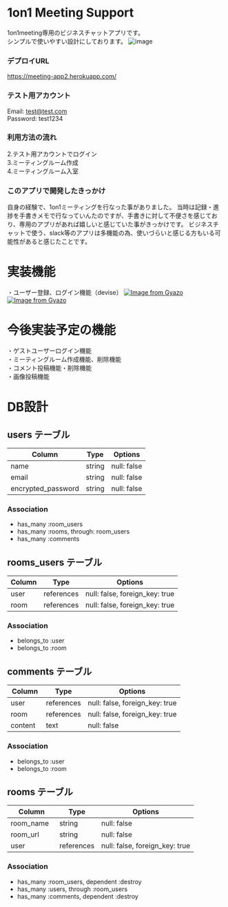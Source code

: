 # 1on1 Meeting Support
1on1meeting専用のビジネスチャットアプリです。  
シンプルで使いやすい設計にしております。
![image](https://user-images.githubusercontent.com/70362048/113370645-592aea80-939f-11eb-921b-ea8132ef7289.png)


### デプロイURL
https://meeting-app2.herokuapp.com/  

### テスト用アカウント
Email: test@test.com  
Password: test1234  

### 利用方法の流れ
2.テスト用アカウントでログイン  
3.ミーティングルーム作成  
4.ミーティングルーム入室 

### このアプリで開発したきっかけ
自身の経験で、1on1ミーティングを行なった事がありました。
当時は記録・進捗を手書きメモで行なっていんたのですが、手書きに対して不便さを感じており、専用のアプリがあれば嬉しいと感じていた事がきっかけです。
ビジネスチャットで使う、slack等のアプリは多機能の為、使いづらいと感じる方もいる可能性があると感じたことです。

# 実装機能
・ユーザー登録、ログイン機能（devise）
[![Image from Gyazo](https://i.gyazo.com/eec7c0a4422c3f92031492a5dfb21009.jpg)](https://gyazo.com/eec7c0a4422c3f92031492a5dfb21009)
[![Image from Gyazo](https://i.gyazo.com/5ad1f0a446329589dd439e943d5f65a7.jpg)](https://gyazo.com/5ad1f0a446329589dd439e943d5f65a7)


# 今後実装予定の機能
・ゲストユーザーログイン機能  
・ミーティングルーム作成機能、削除機能  
・コメント投稿機能・削除機能  
・画像投稿機能  

# DB設計
## users テーブル
| Column             | Type        | Options                        |
| ------------------ | ----------- | ------------------------------ |
| name               | string      | null: false                    |
| email              | string      | null: false                    |
| encrypted_password | string      | null: false                    |

### Association
- has_many :room_users
- has_many :rooms, through: room_users
- has_many :comments


## rooms_users テーブル
| Column             | Type        | Options                        |
| ------------------ | ----------- | ------------------------------ |
| user               | references  | null: false, foreign_key: true |
| room               | references  | null: false, foreign_key: true |

### Association
- belongs_to :user
- belongs_to :room


## comments テーブル
| Column             | Type        | Options                        |
| ------------------ | ----------- | ------------------------------ |
| user               | references  | null: false, foreign_key: true |
| room               | references  | null: false, foreign_key: true |
| content            | text        | null: false                    |

### Association
- belongs_to :user
- belongs_to :room


## rooms テーブル
| Column             | Type        | Options                        |
| ------------------ | ----------- | ------------------------------ |
| room_name          | string      | null: false                    |
| room_url           | string      | null: false                    |
| user               | references  | null: false, foreign_key: true |

### Association
- has_many :room_users, dependent :destroy
- has_many :users, through :room_users
- has_many :comments, dependent :destroy
